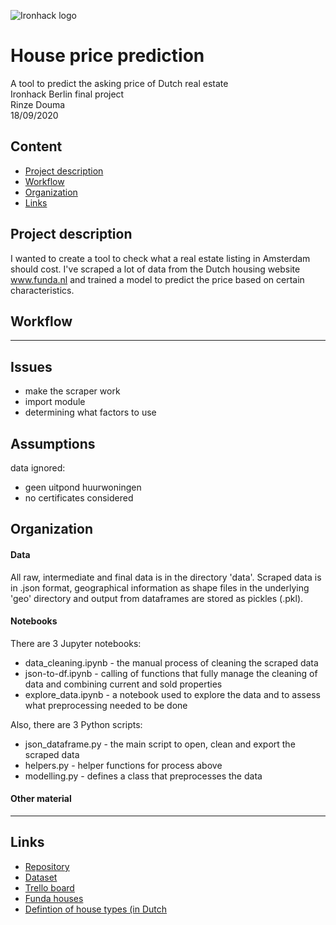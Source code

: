 ![Ironhack logo](https://i.imgur.com/1QgrNNw.png)

# House price prediction

A tool to predict the asking price of Dutch real estate
<br>Ironhack Berlin final project
<br>Rinze Douma
<br>18/09/2020

## Content
- [Project description](#Project-description)
- [Workflow](#Workflow)
- [Organization](#Organization)
- [Links](#Links)

## Project description
I wanted to create a tool to check what a real estate listing in Amsterdam should cost. I've scraped a lot of data from the Dutch housing website www.funda.nl and trained a model to predict the price based on certain characteristics. 

## Workflow
***

## Issues
- make the scraper work
- import module
- determining what factors to use


## Assumptions
data ignored:
- geen uitpond huurwoningen
- no certificates considered



## Organization

#### Data
All raw, intermediate and final data is in the directory 'data'. Scraped data is in .json format, geographical information as shape files in the underlying 'geo' directory and output from dataframes are stored as pickles (.pkl).

#### Notebooks
There are 3 Jupyter notebooks:
* data_cleaning.ipynb - the manual process of cleaning the scraped data
* json-to-df.ipynb - calling of functions that fully manage the cleaning of data and combining current and sold properties
* explore_data.ipynb - a notebook used to explore the data and to assess what preprocessing needed to be done

Also, there are 3 Python scripts:
* json_dataframe.py - the main script to open, clean and export the scraped data
* helpers.py - helper functions for process above
* modelling.py - defines a class that preprocesses the data 

#### Other material


***

## Links
- [Repository](https://github.com/therinz/unemployment_stats)
- [Dataset](https://ec.europa.eu/eurostat/web/lfs/data/database)
- [Trello board](https://trello.com/b/hwqlwb8C)
- [Funda houses](https://www.funda.nl)
- [Defintion of house types (in Dutch](https://www.vhmmakelaars.nl/woning-definities)

